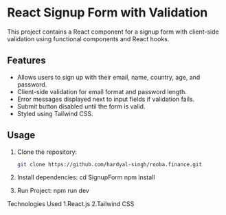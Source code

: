 # React Signup Form with Validation

This project contains a React component for a signup form with client-side validation using functional components and React hooks.

## Features

- Allows users to sign up with their email, name, country, age, and password.
- Client-side validation for email format and password length.
- Error messages displayed next to input fields if validation fails.
- Submit button disabled until the form is valid.
- Styled using Tailwind CSS.

## Usage

1. Clone the repository:

   ```bash
   git clone https://github.com/hardyal-singh/rooba.finance.git


2. Install dependencies:
 cd SignupForm
 npm install

3. Run Project:
 npm run dev



Technologies Used
1.React.js
2.Tailwind CSS